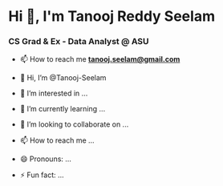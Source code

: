 <h1>Hi 👋, I'm Tanooj Reddy Seelam</h1>
<h3>CS Grad & Ex - Data Analyst @ ASU</h3>

- 📫 How to reach me **tanooj.seelam@gmail.com**


- 👋 Hi, I’m @Tanooj-Seelam
- 👀 I’m interested in ...
- 🌱 I’m currently learning ...
- 💞️ I’m looking to collaborate on ...
- 📫 How to reach me ...
- 😄 Pronouns: ...
- ⚡ Fun fact: ...

<!---
Tanooj-Seelam/Tanooj-Seelam is a ✨ special ✨ repository because its `README.md` (this file) appears on your GitHub profile.
You can click the Preview link to take a look at your changes.
--->
